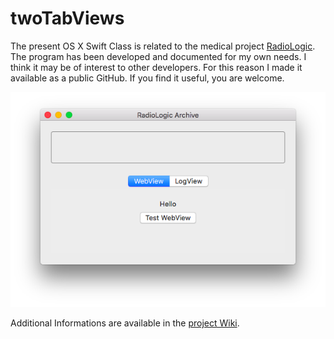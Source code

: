 # twoTabViews
The present OS X Swift Class is related to the medical project [RadioLogic](http://www.radiologic.fr). The program has been developed and documented for my own needs. I think it may be of interest to other developers. For this reason I made it available as a public GitHub. If you find it useful, you are welcome. 

![twoTabViewsApp](twoTabViewsApp.png)

Additional Informations are available in the [project Wiki](https://github.com/mbarnig/twoTabViews/wiki).

